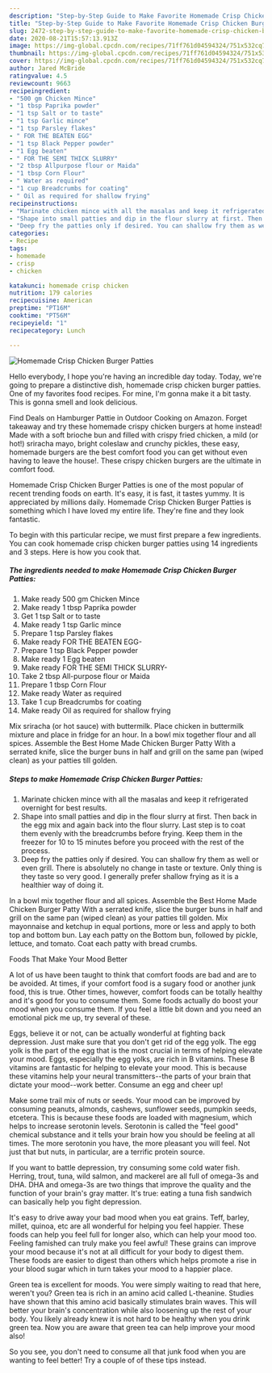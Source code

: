 ```yaml
---
description: "Step-by-Step Guide to Make Favorite Homemade Crisp Chicken Burger Patties"
title: "Step-by-Step Guide to Make Favorite Homemade Crisp Chicken Burger Patties"
slug: 2472-step-by-step-guide-to-make-favorite-homemade-crisp-chicken-burger-patties
date: 2020-08-21T15:57:13.913Z
image: https://img-global.cpcdn.com/recipes/71ff761d04594324/751x532cq70/homemade-crisp-chicken-burger-patties-recipe-main-photo.jpg
thumbnail: https://img-global.cpcdn.com/recipes/71ff761d04594324/751x532cq70/homemade-crisp-chicken-burger-patties-recipe-main-photo.jpg
cover: https://img-global.cpcdn.com/recipes/71ff761d04594324/751x532cq70/homemade-crisp-chicken-burger-patties-recipe-main-photo.jpg
author: Jared McBride
ratingvalue: 4.5
reviewcount: 9663
recipeingredient:
- "500 gm Chicken Mince"
- "1 tbsp Paprika powder"
- "1 tsp Salt or to taste"
- "1 tsp Garlic mince"
- "1 tsp Parsley flakes"
- " FOR THE BEATEN EGG"
- "1 tsp Black Pepper powder"
- "1 Egg beaten"
- " FOR THE SEMI THICK SLURRY"
- "2 tbsp Allpurpose flour or Maida"
- "1 tbsp Corn Flour"
- " Water as required"
- "1 cup Breadcrumbs for coating"
- " Oil as required for shallow frying"
recipeinstructions:
- "Marinate chicken mince with all the masalas and keep it refrigerated overnight for best results."
- "Shape into small patties and dip in the flour slurry at first. Then back in the egg mix and again back into the flour slurry. Last step is to coat them evenly with the breadcrumbs before frying. Keep them in the freezer for 10 to 15 minutes before you proceed with the rest of the process."
- "Deep fry the patties only if desired. You can shallow fry them as well or even grill. There is absolutely no change in taste or texture. Only thing is they taste so very good. I generally prefer shallow frying as it is a healthier way of doing it."
categories:
- Recipe
tags:
- homemade
- crisp
- chicken

katakunci: homemade crisp chicken 
nutrition: 179 calories
recipecuisine: American
preptime: "PT16M"
cooktime: "PT56M"
recipeyield: "1"
recipecategory: Lunch

---
```



![Homemade Crisp Chicken Burger Patties](https://img-global.cpcdn.com/recipes/71ff761d04594324/751x532cq70/homemade-crisp-chicken-burger-patties-recipe-main-photo.jpg)

Hello everybody, I hope you're having an incredible day today. Today, we're going to prepare a distinctive dish, homemade crisp chicken burger patties. One of my favorites food recipes. For mine, I'm gonna make it a bit tasty. This is gonna smell and look delicious.

Find Deals on Hamburger Pattie in Outdoor Cooking on Amazon. Forget takeaway and try these homemade crispy chicken burgers at home instead! Made with a soft brioche bun and filled with crispy fried chicken, a mild (or hot!) sriracha mayo, bright coleslaw and crunchy pickles, these easy, homemade burgers are the best comfort food you can get without even having to leave the house!. These crispy chicken burgers are the ultimate in comfort food.

Homemade Crisp Chicken Burger Patties is one of the most popular of recent trending foods on earth. It's easy, it is fast, it tastes yummy. It is appreciated by millions daily. Homemade Crisp Chicken Burger Patties is something which I have loved my entire life. They're fine and they look fantastic.


To begin with this particular recipe, we must first prepare a few ingredients. You can cook homemade crisp chicken burger patties using 14 ingredients and 3 steps. Here is how you cook that.

<!--inarticleads1-->

##### The ingredients needed to make Homemade Crisp Chicken Burger Patties:

1. Make ready 500 gm Chicken Mince
1. Make ready 1 tbsp Paprika powder
1. Get 1 tsp Salt or to taste
1. Make ready 1 tsp Garlic mince
1. Prepare 1 tsp Parsley flakes
1. Make ready  FOR THE BEATEN EGG-
1. Prepare 1 tsp Black Pepper powder
1. Make ready 1 Egg beaten
1. Make ready  FOR THE SEMI THICK SLURRY-
1. Take 2 tbsp All-purpose flour or Maida
1. Prepare 1 tbsp Corn Flour
1. Make ready  Water as required
1. Take 1 cup Breadcrumbs for coating
1. Make ready  Oil as required for shallow frying


Mix sriracha (or hot sauce) with buttermilk. Place chicken in buttermilk mixture and place in fridge for an hour. In a bowl mix together flour and all spices. Assemble the Best Home Made Chicken Burger Patty With a serrated knife, slice the burger buns in half and grill on the same pan (wiped clean) as your patties till golden. 

<!--inarticleads2-->

##### Steps to make Homemade Crisp Chicken Burger Patties:

1. Marinate chicken mince with all the masalas and keep it refrigerated overnight for best results.
1. Shape into small patties and dip in the flour slurry at first. Then back in the egg mix and again back into the flour slurry. Last step is to coat them evenly with the breadcrumbs before frying. Keep them in the freezer for 10 to 15 minutes before you proceed with the rest of the process.
1. Deep fry the patties only if desired. You can shallow fry them as well or even grill. There is absolutely no change in taste or texture. Only thing is they taste so very good. I generally prefer shallow frying as it is a healthier way of doing it.


In a bowl mix together flour and all spices. Assemble the Best Home Made Chicken Burger Patty With a serrated knife, slice the burger buns in half and grill on the same pan (wiped clean) as your patties till golden. Mix mayonnaise and ketchup in equal portions, more or less and apply to both top and bottom bun. Lay each patty on the Bottom bun, followed by pickle, lettuce, and tomato. Coat each patty with bread crumbs. 

Foods That Make Your Mood Better


A lot of us have been taught to think that comfort foods are bad and are to be avoided. At times, if your comfort food is a sugary food or another junk food, this is true. Other times, however, comfort foods can be totally healthy and it's good for you to consume them. Some foods actually do boost your mood when you consume them. If you feel a little bit down and you need an emotional pick me up, try several of these.

Eggs, believe it or not, can be actually wonderful at fighting back depression. Just make sure that you don't get rid of the egg yolk. The egg yolk is the part of the egg that is the most crucial in terms of helping elevate your mood. Eggs, especially the egg yolks, are rich in B vitamins. These B vitamins are fantastic for helping to elevate your mood. This is because these vitamins help your neural transmitters--the parts of your brain that dictate your mood--work better. Consume an egg and cheer up!

Make some trail mix of nuts or seeds. Your mood can be improved by consuming peanuts, almonds, cashews, sunflower seeds, pumpkin seeds, etcetera. This is because these foods are loaded with magnesium, which helps to increase serotonin levels. Serotonin is called the "feel good" chemical substance and it tells your brain how you should be feeling at all times. The more serotonin you have, the more pleasant you will feel. Not just that but nuts, in particular, are a terrific protein source.

If you want to battle depression, try consuming some cold water fish. Herring, trout, tuna, wild salmon, and mackerel are all full of omega-3s and DHA. DHA and omega-3s are two things that improve the quality and the function of your brain's gray matter. It's true: eating a tuna fish sandwich can basically help you fight depression. 

It's easy to drive away your bad mood when you eat grains. Teff, barley, millet, quinoa, etc are all wonderful for helping you feel happier. These foods can help you feel full for longer also, which can help your mood too. Feeling famished can truly make you feel awful! These grains can improve your mood because it's not at all difficult for your body to digest them. These foods are easier to digest than others which helps promote a rise in your blood sugar which in turn takes your mood to a happier place.

Green tea is excellent for moods. You were simply waiting to read that here, weren't you? Green tea is rich in an amino acid called L-theanine. Studies have shown that this amino acid basically stimulates brain waves. This will better your brain's concentration while also loosening up the rest of your body. You likely already knew it is not hard to be healthy when you drink green tea. Now you are aware that green tea can help improve your mood also!

So you see, you don't need to consume all that junk food when you are wanting to feel better! Try  a  couple of  of  these  tips  instead.

